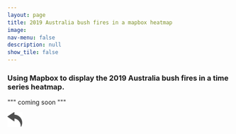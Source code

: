 ```yaml
---
layout: page
title: 2019 Australia bush fires in a mapbox heatmap
image: 
nav-menu: false
description: null
show_tile: false
---
```


### Using Mapbox to display the 2019 Australia bush fires in a time series heatmap.

""" coming soon """

[![back button](https://github.com/CVanchieri/DSPortfolio/blob/gh-pages/assets/images/back.png?raw=true)](https://cvanchieri.github.io/DSPortfolio/c_visualizations.html)
